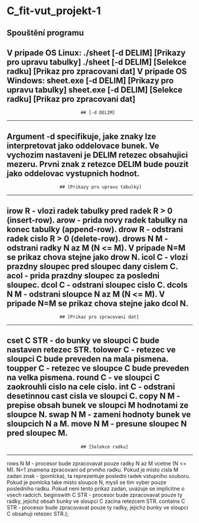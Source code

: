 # C_fit-vut_projekt-1
## Spouštění programu
V pripade OS Linux: 
./sheet [-d DELIM] [Prikazy pro upravu tabulky]
./sheet [-d DELIM] [Selekce radku] [Prikaz pro zpracovani dat]
V pripade OS Windows: 
sheet.exe [-d DELIM] [Prikazy pro upravu tabulky]
sheet.exe [-d DELIM] [Selekce radku] [Prikaz pro zpracovani dat]
--------------------------------------------------------------------------------
                                ## [-d DELIM]
--------------------------------------------------------------------------------
Argument -d specifikuje, jake znaky lze interpretovat jako oddelovace bunek.
Ve vychozim nastaveni je DELIM retezec obsahujici mezeru.
Prvni znak z retezce DELIM bude pouzit jako oddelovac vystupnich hodnot.
--------------------------------------------------------------------------------
                        ## [Prikazy pro upravu tabulky]
--------------------------------------------------------------------------------
irow R - vlozi radek tabulky pred radek R > 0 (insert-row).
arow - prida novy radek tabulky na konec tabulky (append-row).
drow R - odstrani radek cislo R > 0 (delete-row).
drows N M - odstrani radky N az M (N <= M).
V pripade N=M se prikaz chova stejne jako drow N.
icol C - vlozi prazdny sloupec pred sloupec dany cislem C.
acol - prida prazdny sloupec za posledni sloupec.
dcol C - odstrani sloupec cislo C.
dcols N M - odstrani sloupce N az M (N <= M).
V pripade N=M se prikaz chova stejne jako dcol N.
--------------------------------------------------------------------------------
                        ## [Prikaz pro zpracovani dat]
--------------------------------------------------------------------------------
cset C STR - do bunky ve sloupci C bude nastaven retezec STR.
tolower C - retezec ve sloupci C bude preveden na mala pismena.
toupper C - retezec ve sloupce C bude preveden na velka pismena.
round C - ve sloupci C zaokrouhli cislo na cele cislo.
int C - odstrani desetinnou cast cisla ve sloupci C.
copy N M - prepise obsah bunek ve sloupci M hodnotami ze sloupce N.
swap N M - zameni hodnoty bunek ve sloupcich N a M.
move N M - presune sloupec N pred sloupec M.
--------------------------------------------------------------------------------
                                ## [Selekce radku]
--------------------------------------------------------------------------------
rows N M - procesor bude zpracovavat pouze radky N az M vcetne (N <= M).
N=1 znamena zpracovani od prvniho radku. 
Pokud je misto cisla M zadan znak - (pomlcka), 
ta reprezentuje posledni radek vstupniho souboru. 
Pokud je pomlcka take misto sloupce N, mysli se tim vyber pouze posledniho radku.
Pokud neni tento prikaz zadan, uvazuje se implicitne o vsech radcich.
beginswith C STR - procesor bude zpracovavat pouze ty radky,
jejichz obsah bunky ve sloupci C zacina retezcem STR.
contains C STR - procesor bude zpracovavat pouze ty radky, 
jejichz bunky ve sloupci C obsahuji retezec STR.);
